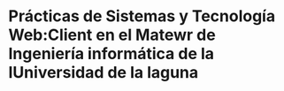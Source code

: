 # Prácticas de Sistemas y Tecnología Web:Client en el Matewr de Ingeniería informática de la IUniversidad de la laguna
